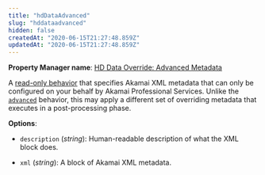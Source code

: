 ```yaml
---
title: "hdDataAdvanced"
slug: "hddataadvanced"
hidden: false
createdAt: "2020-06-15T21:27:48.859Z"
updatedAt: "2020-06-15T21:27:48.859Z"
---
```

__Property Manager name__: [HD Data Override: Advanced Metadata](https://control.akamai.com/wh/CUSTOMER/AKAMAI/en-US/WEBHELP/property-manager/property-manager-help/csh_lookup.html?id=PM_9064)

A [read-only behavior](#ro) that specifies Akamai XML metadata that can only be configured on your behalf by Akamai Professional Services.  Unlike the [`advanced`](#advanced) behavior, this may apply a different set of overriding metadata that executes in a post-processing phase.

__Options__:

<div class="option" markdown="1" id="hdDataAdvanced.description" >

- `description` (_string_): Human-readable description of what the XML block does.

</div>

<div class="option" markdown="1" id="hdDataAdvanced.xml" >

- `xml` (_string_): A block of Akamai XML metadata.

</div>

</div>

<div class="feature" data-feature="healthDetection" markdown="1">

